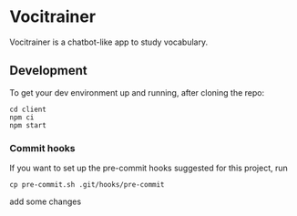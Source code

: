 # Vocitrainer

Vocitrainer is a chatbot-like app to study vocabulary.

## Development

To get your dev environment up and running, after cloning the repo:

```
cd client
npm ci
npm start
```

### Commit hooks

If you want to set up the pre-commit hooks suggested for this project, run

```
cp pre-commit.sh .git/hooks/pre-commit
```

add some changes
